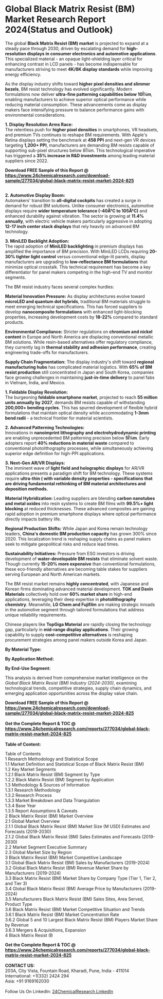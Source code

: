 <h1>Global Black Matrix Resist (BM) Market Research Report 2024(Status and Outlook)</h1><p>The global <strong>Black Matrix Resist (BM) market</strong> is projected to expand at a steady pace through 2030, driven by escalating demand for <strong>high-resolution displays in consumer electronics and automotive applications</strong>. This specialized material - an opaque light-shielding layer critical for enhancing contrast in LCD panels - has become indispensable for manufacturers striving to meet <strong>4K/8K display standards</strong> while improving energy efficiency.</p><p>As the display industry shifts toward <strong>higher pixel densities and slimmer bezels</strong>, BM resist technology has evolved significantly. Modern formulations now deliver <strong>ultra-fine patterning capabilities below 10Î¼m</strong>, enabling manufacturers to achieve superior optical performance while reducing material consumption. These advancements come as display makers face intensifying pressure to balance performance gains with environmental considerations.</p><p><strong>1. Display Resolution Arms Race:</strong><br>
The relentless push for <strong>higher pixel densities</strong> in smartphones, VR headsets, and premium TVs continues to reshape BM requirements. With Apple's Retina displays setting the benchmark at <strong>458 PPI</strong> and next-gen VR devices targeting <strong>1,200+ PPI</strong>, manufacturers are demanding BM resists capable of supporting sub-pixel structures below 8Î¼m. This technological imperative has triggered a <strong>35% increase in R&amp;D investments</strong> among leading material suppliers since 2022.</p><div><b>Download FREE Sample of this Report @ 
            <a href="https://www.24chemicalresearch.com/download-sample/277034/global-black-matrix-resist-market-2024-825">
            https://www.24chemicalresearch.com/download-sample/277034/global-black-matrix-resist-market-2024-825</a></b></div><br><p><strong>2. Automotive Display Boom:</strong><br>
Automakers' transition to <strong>all-digital cockpits</strong> has created a surge in demand for robust BM solutions. Unlike consumer electronics, automotive displays require <strong>wider temperature tolerance (-40Â°C to 105Â°C)</strong> and enhanced durability against vibration. The sector is growing at <strong>11.4% annually</strong>, with electric vehicle makers particularly aggressive in adopting <strong>12-17 inch center stack displays</strong> that rely heavily on advanced BM technology.</p><p><strong>3. MiniLED Backlight Adoption:</strong><br>
The rapid adoption of <strong>MiniLED backlighting</strong> in premium displays has amplified the importance of BM precision. With MiniLED LCDs requiring <strong>20-30% tighter light control</strong> versus conventional edge-lit panels, display manufacturers are upgrading to <strong>low-reflectance BM formulations</strong> that minimize optical crosstalk. This technical requirement has become a key differentiator for panel makers competing in the high-end TV and monitor segments.</p><p>The BM resist industry faces several complex hurdles:</p><p><strong>Material Innovation Pressure:</strong> As display architectures evolve toward <strong>microLED and quantum dot hybrids</strong>, traditional BM materials struggle to meet emerging technical specifications. This has forced suppliers to develop <strong>nanocomposite formulations</strong> with enhanced light-blocking properties, increasing development costs by <strong>18-22%</strong> compared to standard products.</p><p><strong>Environmental Compliance:</strong> Stricter regulations on <strong>chromium and nickel content</strong> in Europe and North America are displacing conventional metallic BM solutions. While resin-based alternatives offer regulatory compliance, they currently lag in <strong>thermal stability and adhesion performance</strong>, creating engineering trade-offs for manufacturers.</p><p><strong>Supply Chain Fragmentation:</strong> The display industry's shift toward <strong>regional manufacturing hubs</strong> has complicated material logistics. With <strong>65% of BM resist production</strong> still concentrated in Japan and South Korea, companies face growing challenges in maintaining <strong>just-in-time delivery</strong> to panel fabs in Vietnam, India, and Mexico.</p><p><strong>1. Foldable Display Revolution:</strong><br>
The burgeoning <strong>foldable smartphone market</strong>, projected to reach <strong>55 million units annually by 2027</strong>, demands BM resists capable of withstanding <strong>200,000+ bending cycles</strong>. This has spurred development of flexible hybrid formulations that maintain optical density while accommodating <strong>1-3mm bend radii</strong> - a technical frontier for material scientists.</p><p><strong>2. Advanced Patterning Technologies:</strong><br>
Innovations in <strong>nanoimprint lithography and electrohydrodynamic printing</strong> are enabling unprecedented BM patterning precision below <strong>5Î¼m</strong>. Early adopters report <strong>40% reductions in material waste</strong> compared to conventional photolithography processes, while simultaneously achieving superior edge definition for high-PPI applications.</p><p><strong>3. Next-Gen AR/VR Displays:</strong><br>
The imminent wave of <strong>light field and holographic displays</strong> for AR/VR applications presents a paradigm shift for BM technology. These systems require <strong>ultra-thin ( with variable density properties - specifications that are driving fundamental rethinking of BM material architectures and deposition methods.</strong></p><p><strong>Material Hybridization:</strong> Leading suppliers are blending <strong>carbon nanotubes and metal oxides</strong> into resin systems to create BM films with <strong>99.5%+ light blocking</strong> at reduced thicknesses. These advanced composites are gaining rapid adoption in premium smartphone displays where optical performance directly impacts battery life.</p><p><strong>Regional Production Shifts:</strong> While Japan and Korea remain technology leaders, <strong>China's domestic BM production capacity</strong> has grown 300% since 2020. This localization trend is reshaping supply chains as panel makers seek to mitigate geopolitical risks and reduce lead times.</p><p><strong>Sustainability Initiatives:</strong> Pressure from ESG investors is driving development of <strong>water-developable BM resists</strong> that eliminate solvent waste. Though currently <strong>15-20% more expensive</strong> than conventional formulations, these eco-friendly alternatives are becoming table stakes for suppliers serving European and North American markets.</p><p>The BM resist market remains <strong>highly concentrated</strong>, with Japanese and Korean firms dominating advanced material development. <strong>TOK and Daxin Materials</strong> collectively hold over <strong>60% market share</strong> in high-end applications, leveraging their deep expertise in <strong>photolithography chemistry</strong>. Meanwhile, <strong>LG Chem and Fujifilm</strong> are making strategic inroads in the automotive segment through tailored formulations that address unique reliability requirements.</p><p>Chinese players like <strong>TopGiga Material</strong> are rapidly closing the technology gap, particularly in <strong>mid-range display applications</strong>. Their growing capability to supply <strong>cost-competitive alternatives</strong> is reshaping procurement strategies among panel makers outside Korea and Japan.</p><p><strong>By Material Type:</strong>  
</p><p><strong>By Application Method:</strong>
</p><p><strong>By End-Use Segment:</strong>
</p><p>This analysis is derived from comprehensive market intelligence on the <em>Global Black Matrix Resist (BM) Industry (2024-2030)</em>, examining technological trends, competitive strategies, supply chain dynamics, and emerging application opportunities across the display value chain.</p><div><b>Download FREE Sample of this Report @ 
            <a href="https://www.24chemicalresearch.com/download-sample/277034/global-black-matrix-resist-market-2024-825">
            https://www.24chemicalresearch.com/download-sample/277034/global-black-matrix-resist-market-2024-825</a></b></div><br><div><b>Get the Complete Report & TOC @ 
            <a href="https://www.24chemicalresearch.com/reports/277034/global-black-matrix-resist-market-2024-825">
            https://www.24chemicalresearch.com/reports/277034/global-black-matrix-resist-market-2024-825</a></b></div><br>
            <b>Table of Content:</b><p>Table of Contents<br />
1 Research Methodology and Statistical Scope<br />
1.1 Market Definition and Statistical Scope of Black Matrix Resist (BM)<br />
1.2 Key Market Segments<br />
1.2.1 Black Matrix Resist (BM) Segment by Type<br />
1.2.2 Black Matrix Resist (BM) Segment by Application<br />
1.3 Methodology & Sources of Information<br />
1.3.1 Research Methodology<br />
1.3.2 Research Process<br />
1.3.3 Market Breakdown and Data Triangulation<br />
1.3.4 Base Year<br />
1.3.5 Report Assumptions & Caveats<br />
2 Black Matrix Resist (BM) Market Overview<br />
2.1 Global Market Overview<br />
2.1.1 Global Black Matrix Resist (BM) Market Size (M USD) Estimates and Forecasts (2019-2030)<br />
2.1.2 Global Black Matrix Resist (BM) Sales Estimates and Forecasts (2019-2030)<br />
2.2 Market Segment Executive Summary<br />
2.3 Global Market Size by Region<br />
3 Black Matrix Resist (BM) Market Competitive Landscape<br />
3.1 Global Black Matrix Resist (BM) Sales by Manufacturers (2019-2024)<br />
3.2 Global Black Matrix Resist (BM) Revenue Market Share by Manufacturers (2019-2024)<br />
3.3 Black Matrix Resist (BM) Market Share by Company Type (Tier 1, Tier 2, and Tier 3)<br />
3.4 Global Black Matrix Resist (BM) Average Price by Manufacturers (2019-2024)<br />
3.5 Manufacturers Black Matrix Resist (BM) Sales Sites, Area Served, Product Type<br />
3.6 Black Matrix Resist (BM) Market Competitive Situation and Trends<br />
3.6.1 Black Matrix Resist (BM) Market Concentration Rate<br />
3.6.2 Global 5 and 10 Largest Black Matrix Resist (BM) Players Market Share by Revenue<br />
3.6.3 Mergers & Acquisitions, Expansion<br />
4 Black Matrix Resist (B</p><div><b>Get the Complete Report & TOC @ 
            <a href="https://www.24chemicalresearch.com/reports/277034/global-black-matrix-resist-market-2024-825">
            https://www.24chemicalresearch.com/reports/277034/global-black-matrix-resist-market-2024-825</a></b></div><br><b>CONTACT US:</b><br>
            203A, City Vista, Fountain Road, Kharadi, Pune, India - 411014<br>
            International: +1(332) 2424 294<br>
            Asia: +91 9169162030 <br><br>
            Follow Us On LinkedIn: <a href="https://www.linkedin.com/company/24chemicalresearch/">24ChemicalResearch LinkedIn</a>